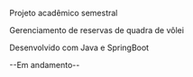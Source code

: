 Projeto acadêmico semestral <br>

Gerenciamento de reservas de quadra de vôlei <br>

Desenvolvido com Java e SpringBoot <br> 

--Em andamento--
